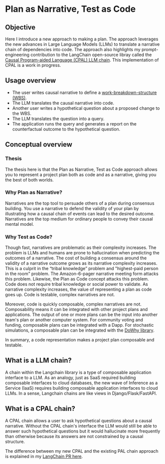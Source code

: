 # Plan as Narrative, Test as Code

## Objective

Here I introduce a new approach to making a plan. The approach leverages the new advances in Large Language Models (LLMs) to translate a narrative chain of dependencies into code. The approach also highlights my prompt-engineering contribution to the LangChain open-source libray called the [Causal Program-aided Language (CPAL) LLM chain](https://github.com/hwchase17/langchain/pull/6255). This implementation of CPAL is a work in progress.

## Usage overview

- The user writes causal narrative to define a [work-breakdown-structure (WBS)](https://en.wikipedia.org/wiki/Work_breakdown_structure).
- The LLM translates the causal narrative into code.
- Another user writes a hypothetical question about a proposed change to the
  WBS.
- The LLM translates the question into a query. 
- The application runs the query and generates a report on the counterfactual
  outcome to the hypothetical question.

## Conceptual overview

### Thesis

The thesis here is that the Plan as Narrative, Test as Code approach allows you to represent a project plan both as code and as a narrative, giving you the best of both worlds.

### Why Plan as Narrative?

Narratives are the top tool to persuade others of a plan during consensus building. You use a narrative to defend the validity of your plan by illustrating how a causal chain of events can lead to the desired outcome. Narratives are the top medium for ordinary people to convey their causal mental model.

### Why Test as Code?

Though fast, narratives are problematic as their complexity increases. The problem is LLMs and humans are prone to hallucination when predicting the outcomes of a narrative. The cost of building a consensus around the validity of a narrative outcome grows as its narrative complexity increases. This is a culprit in the “tribal knowledge” problem and "highest-paid person in the room" problem. The Amazon-6-pager narrative meeting form attacks this problem. Likewise, the Plan as Code concept attacks this problem. Code does not require tribal knowledge or social power to validate. As narrative complexity increases, the value of representing a plan as code goes up. Code is testable, complex narratives are not.

Moreover, code is quickly composable, complex narratives are not. Composability means it can be integrated with other project plans and applications. The output of one or more plans can be the input into another team's plan or another computer system. For community voting and funding, composable plans can be integrated with a Dapp. For stochastic simulations, a composable plan can be integrated with the [DoWhy library](https://github.com/py-why/dowhy).

In summary, a code representation makes a project plan composable and testable.

## What is a LLM chain? 

A chain within the Langchain library is a type of composable application interface to a LLM. 
As an analogy, just as SaaS required building composable interfaces to cloud
databases, the new wave of Inference as a Service (IaaS) requires building
composable application interfaces to cloud LLMs. In a sense, Langchain chains are like
views in Django/Flask/FastAPI.

## What is a CPAL chain?

A CPAL chain allows a user to ask hypothetical questions about a causal
narrative. Without the CPAL chain's interface the LLM would still be able to
answer such hypothetical questions but it would hallucinate more frequently than
otherwise because its answers are not constrained by a causal
structure.

The difference between my new CPAL and the existing PAL chain approach is explained in my [LangChain PR here](https://github.com/hwchase17/langchain/pull/6255). 



